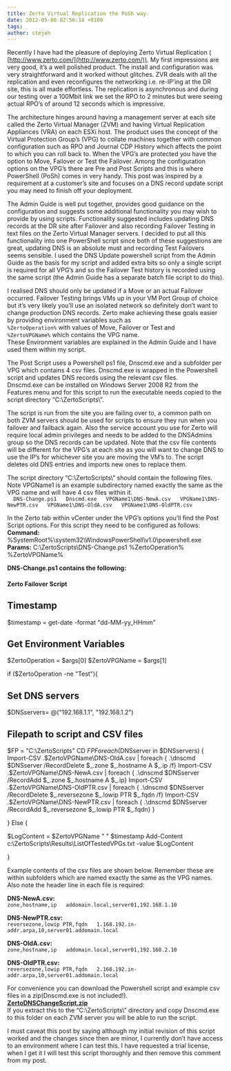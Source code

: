 ```yaml
---
title: Zerto Virtual Replication the PoSh way.
date: 2012-05-06 02:56:14 +0100
tags:
author: stejoh
---
```


Recently I have had the pleasure of deploying Zerto Virtual Replication ( [http://www.zerto.com/](http://www.zerto.com/)). My first impressions are very good, it’s a well polished product. The install and configuration was very straightforward and it worked without glitches. ZVR deals with all the replication and even reconfigures the networking i.e. re-IP’ing at the DR site, this is all made effortless. The replication is asynchronous and during our testing over a 100Mbit link we set the RPO to 2 minutes but were seeing actual RPO’s of around 12 seconds which is impressive.

The architecture hinges around having a management server at each site called the Zerto Virtual Manager (ZVM) and having Virtual Replication Appliances (VRA) on each ESXi host. The product uses the concept of the Virtual Protection Group’s (VPG) to collate machines together with common configuration such as RPO and Journal CDP History which affects the point to which you can roll back to. When the VPG’s are protected you have the option to Move, Failover or Test the Failover. Among the configuration options on the VPG’s there are Pre and Post Scripts and this is where PowerShell (PoSh) comes in very handy. This post was inspired by a requirement at a customer’s site and focuses on a DNS record update script you may need to finish off your deployment.

The Admin Guide is well put together, provides good guidance on the configuration and suggests some additional functionality you may wish to provide by using scripts. Functionality suggested includes updating DNS records at the DR site after Failover and also recording Failover Testing in text files on the Zerto Virtual Manager servers. I decided to put all this functionality into one PowerShell script since both of these suggestions are great, updating DNS is an absolute must and recording Test Failovers seems sensible. I used the DNS Update powershell script from the Admin Guide as the basis for my script and added extra bits so only a single script is required for all VPG’s and so the Failover Test history is recorded using the same script (the Admin Guide has a separate batch file script to do this).

I realised DNS should only be updated if a Move or an actual Failover occurred. Failover Testing brings VMs up in your VM Port Group of choice but it’s very likely you’ll use an isolated network so definitely don’t want to change production DNS records. Zerto make achieving these goals easier by providing environment variables such as  
`%ZertoOperation%` with values of Move, Failover or Test and  
`%ZertoVPGName%` which contains the VPG name.  
These Environment variables are explained in the Admin Guide and I have used them within my script.

The Post Script uses a Powershell ps1 file, Dnscmd.exe and a subfolder per VPG which contains 4 csv files. Dnscmd.exe is wrapped in the Powershell script and updates DNS records using the relevant csv files.  
Dnscmd.exe can be installed on Windows Server 2008 R2 from the Features menu and for this script to run the executable needs copied to the script directory “C:\ZertoScripts\”.

The script is run from the site you are failing over to, a common path on both ZVM servers should be used for scripts to ensure they run when you failover and failback again. Also the service account you use for Zerto will require local admin privileges and needs to be added to the DNSAdmins group so the DNS records can be updated. Note that the csv file contents will be different for the VPG’s at each site as you will want to change DNS to use the IP’s for whichever site you are moving the VM’s to. The script deletes old DNS entries and imports new ones to replace them.

The script directory “C:\ZertoScripts\” should contain the following files. Note VPGName1 is an example subdirectory named exactly the same as the VPG name and will have 4 csv files within it.  
`  
DNS-Change.ps1  
Dnscmd.exe  
VPGName1\DNS-NewA.csv  
VPGName1\DNS-NewPTR.csv  
VPGName1\DNS-OldA.csv  
VPGName1\DNS-OldPTR.csv  
`

In the Zerto tab within vCenter under the VPG’s options you’ll find the Post Script options. For this script they need to be configured as follows:  
**Command:** %SystemRoot%\system32\WindowsPowerShell\v1.0\powershell.exe  
**Params:** C:\ZertoScripts\DNS-Change.ps1 %ZertoOperation% %ZertoVPGName%

**DNS-Change.ps1 contains the following:**

#### Zerto Failover Script  ## Timestamp $timestamp = get-date -format "dd-MM-yy\_HHmm"  ## Get Environment Variables $ZertoOperation = $args[0] $ZertoVPGName = $args[1]  if ($ZertoOperation -ne "Test"){  ## Set DNS servers $DNSservers= @("192.168.1.1", "192.168.1.2")  ## Filepath to script and CSV files $FP = "C:\ZertoScripts\" CD $FP Foreach($DNSserver in $DNSservers) { Import-CSV .\$ZertoVPGName\DNS-OldA.csv | foreach { .\dnscmd $DNSserver /RecordDelete $\_.zone $\_.hostname A $\_.ip /f} Import-CSV .\$ZertoVPGName\DNS-NewA.csv | foreach { .\dnscmd $DNSserver /RecordAdd $\_.zone $\_.hostname A $\_.ip} Import-CSV .\$ZertoVPGName\DNS-OldPTR.csv | foreach { .\dnscmd $DNSserver /RecordDelete $\_.reversezone $\_.lowip PTR $\_.fqdn /f} Import-CSV .\$ZertoVPGName\DNS-NewPTR.csv | foreach { .\dnscmd $DNSserver /RecordAdd $\_.reversezone $\_.lowip PTR $\_.fqdn} }  } Else {  $LogContent = $ZertoVPGName " " $timestamp Add-Content c:\ZertoScripts\Results\ListOfTestedVPGs.txt -value $LogContent  }

Example contents of the csv files are shown below. Remember these are within subfolders which are named exactly the same as the VPG names. Also note the header line in each file is required:

**DNS-NewA.csv:**  
`zone,hostname,ip  
addomain.local,server01,192.168.1.10`

**DNS-NewPTR.csv:**  
`reversezone,lowip PTR,fqdn  
1.168.192.in-addr.arpa,10,server01.addomain.local`

**DNS-OldA.csv:**  
`zone,hostname,ip  
addomain.local,server01,192.168.2.10`

**DNS-OldPTR.csv:**  
`reversezone,lowip PTR,fqdn  
2.168.192.in-addr.arpa,10,server01.addomain.local`

For convenience you can download the Powershell script and example csv files in a zip(Dnscmd.exe is not included!).  
[**ZertoDNSChangeScript.zip**](http://www.neogeek.net/wp-content/uploads/2012/05/ZertoDNSChangeScript.zip)  
If you extract this to the “C:\ZertoScripts\” directory and copy Dnscmd.exe to this folder on each ZVM server you will be able to run the script.

I must caveat this post by saying although my initial revision of this script worked and the changes since then are minor, I currently don’t have access to an environment where I can test this. I have requested a trial license, when I get it I will test this script thoroughly and then remove this comment from my post.

        